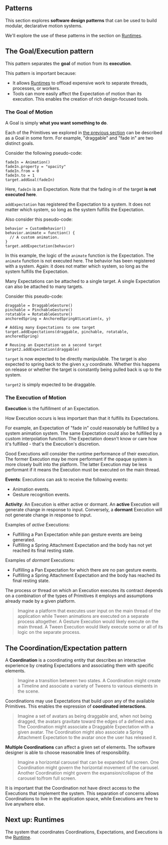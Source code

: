 ## Patterns

This section explores **software design patterns** that can be used to build modular, declarative motion systems.

We'll explore the use of these patterns in the section on [Runtimes](runtimes.md).

## The Goal/Execution pattern

This pattern separates the **goal** of motion from its **execution**.

This pattern is important because:

- It allows [Runtimes](runtimes.md) to offload expensive work to separate threads, processes, or workers.
- Tools can more easily affect the Expectation of motion than its execution. This enables the creation of rich design-focused tools.

### The Goal of Motion

A Goal is simply **what you want something to do**.

Each of the Primitives we explored in [the previous section](primitives.md) can be described as a Goal in some form. For example, "draggable" and "fade in" are two distinct goals.

Consider the following pseudo-code:

    fadeIn = Animation()
    fadeIn.property = "opacity"
    fadeIn.from = 0
    fadeIn.to = 1
    target.addGoal(fadeIn)

Here, `fadeIn` is an Expectation. Note that the fading in of the target **is not executed here**.

`addExpectation` has registered the Expectation to a system. It does not matter which system, so long as the system fulfills the Expectation.

Also consider this pseudo-code:

    behavior = CustomBehavior()
    behavior.animate = function() {
      // A custom animation.
    }
    target.addExpectation(behavior)

In this example, the logic of the `animate` function is the Expectation. The `animate` function is not executed here. The behavior has been registered with a system. Again: it does not matter which system, so long as the system fulfills the Expectation.

Many Expectations can be attached to a single target. A single Expectation can also be attached to many targets.

Consider this pseudo-code:

    draggable = DraggableGesture()
    pinchable = PinchableGesture()
    rotatable = RotatableGesture()
    anchoredSpring = AnchoredSpringAtLocation(x, y)
    
    # Adding many Expectations to one target
    target.addExpectations(draggable, pinchable, rotatable, anchoredSpring)
    
    # Reusing an Expectation on a second target
    target2.addExpectation(draggable)

`target` is now expected to be directly manipulable. The target is also expected to spring back to the given x,y coordinate. Whether this happens on release or whether the target is constantly being pulled back is up to the system.

`target2` is simply expected to be draggable.

### The Execution of Motion

**Execution** is the fulfillment of an Expectation.

How Execution occurs is less important than that it fulfills its Expectations.

For example, an Expectation of "fade in" could reasonably be fulfilled by a system animation system. The same Expectation could also be fulfilled by a custom interpolation function.  The Expectation doesn't know or care how it's fulfilled - that's the Execution's discretion.

Good Executions will consider the runtime performance of their execution. The former Execution may be more performant if the opaque system is more closely built into the platform. The latter Execution may be less performant if it means the Execution must be executed on the main thread.

**Events**: Executions can ask to receive the following events:

- Animation events.
- Gesture recognition events.

**Activity**: An Execution is either active or dormant. An **active** Execution will generate change in response to input. Conversely, a **dormant** Execution will not generate change in response to input.

Examples of *active* Executions:

- Fulfilling a Pan Expectation while pan gesture events are being generated. 
- Fulfilling a Spring Attachment Expectation and the body has not yet reached its final resting state. 

Examples of *dormant* Executions:

- Fulfilling a Pan Expectation for which there are no pan gesture events. 
- Fulfilling a Spring Attachment Expectation and the body has reached its final resting state. 

The process or thread on which an Execution executes its contract depends on a combination of the types of Primitives it employs and assumptions already made by a given platform.

> Imagine a platform that executes user input on the main thread of the application while Tween animations are executed on a separate process altogether. A Gesture Execution would likely execute on the main thread. A Tween Execution would likely execute some or all of its logic on the separate process.

## The Coordination/Expectation pattern

A **Coordination** is a coordinating entity that describes an interactive experience by creating Expectations and associating them with specific elements.

> Imagine a transition between two states. A Coordination might create a Timeline and associate a variety of Tweens to various elements in the scene.

Coordinations may use Expectations that build upon any of the available Primitives. This enables the expression of **coordinated interactions**.

> Imagine a set of avatars as being draggable and, when not being dragged, the avatars gravitate toward the edges of a defined area. The Coordination might associate a Draggable Expectation with a given avatar. The Coordination might also associate a Spring Attachment Expectation to the avatar once the user has released it.

**Multiple Coordinations** can affect a given set of elements. The software designer is able to choose reasonable lines of responsibility.

> Imagine a horizontal carousel that can be expanded full screen. One Coordination might govern the horizontal movement of the carousel. Another Coordination might govern the expansion/collapse of the carousel to/from full screen.

It is important that the Coordination not have direct access to the Executions that implement the system. This separation of concerns allows Coordinations to live in the application space, while Executions are free to live anywhere else.

## Next up: Runtimes

The system that coordinates Coordinations, Expectations, and Executions is the [Runtime](runtimes.md).